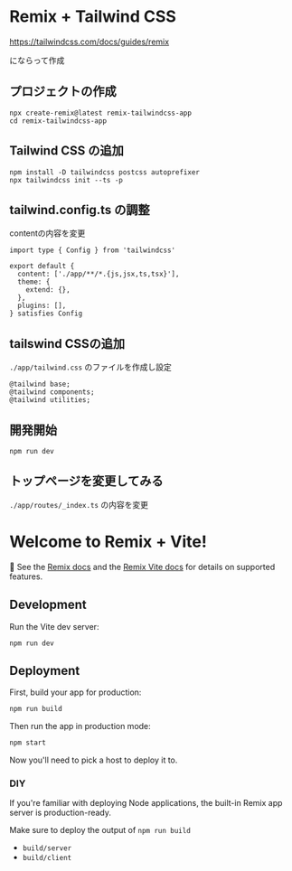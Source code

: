 # Remix + Tailwind CSS
https://tailwindcss.com/docs/guides/remix 

にならって作成

## プロジェクトの作成
```
npx create-remix@latest remix-tailwindcss-app
cd remix-tailwindcss-app
```

## Tailwind CSS の追加
```
npm install -D tailwindcss postcss autoprefixer
npx tailwindcss init --ts -p
```

## tailwind.config.ts の調整
contentの内容を変更
```
import type { Config } from 'tailwindcss'

export default {
  content: ['./app/**/*.{js,jsx,ts,tsx}'],
  theme: {
    extend: {},
  },
  plugins: [],
} satisfies Config
```

## tailswind CSSの追加
`./app/tailwind.css` のファイルを作成し設定
```
@tailwind base;
@tailwind components;
@tailwind utilities;
```

## 開発開始
```
npm run dev
```

## トップページを変更してみる
`./app/routes/_index.ts` の内容を変更



# Welcome to Remix + Vite!

📖 See the [Remix docs](https://remix.run/docs) and the [Remix Vite docs](https://remix.run/docs/en/main/guides/vite) for details on supported features.

## Development

Run the Vite dev server:

```shellscript
npm run dev
```

## Deployment

First, build your app for production:

```sh
npm run build
```

Then run the app in production mode:

```sh
npm start
```

Now you'll need to pick a host to deploy it to.

### DIY

If you're familiar with deploying Node applications, the built-in Remix app server is production-ready.

Make sure to deploy the output of `npm run build`

- `build/server`
- `build/client`
